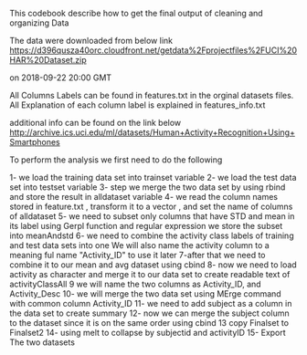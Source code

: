 This codebook describe how to get the final output of cleaning and organizing Data

The data were downloaded from below link 
https://d396qusza40orc.cloudfront.net/getdata%2Fprojectfiles%2FUCI%20HAR%20Dataset.zip

on 2018-09-22 20:00 GMT

All Columns Labels can be found in features.txt in the orginal datasets files.
All Explanation of each column label is explained in features_info.txt

additional info can be found on the link below
http://archive.ics.uci.edu/ml/datasets/Human+Activity+Recognition+Using+Smartphones


To perform the analysis we first need to do the following

1-  we load the training data set into trainset variable
2- we load the test data set into testset variable
3-   step we merge the two data set by using rbind and store the result in alldataset variable 
4- we read the column names stored in feature.txt , transform it to a vector , and set the name of columns of alldataset
5- we need to subset only columns that have STD and mean in its label using Gerpl function and regular expression
 we store the subset into meanAndstd 
6- we need to combine the activity class labels of training and test data sets into one 
 We will also name the activity column to a meaning ful name "Activity_ID" to use it later
7-after that we need to combine it to our mean and avg dataset using cbind
8- now we need to load activity as character and merge it to our data set to create readable text of activityClassAll
9 we will name the two columns as Activity_ID, and Activity_Desc
10- we will merge the two data set using MErge command with common column Activity_ID
11-  we need to add subject as a column in the data set to create summary 
12- now we can merge the subject column to the dataset since it is on the same order using cbind
13 copy Finalset to Finalset2 
14- using melt to collapse by subjectid and activityID
15- Export The two datasets

